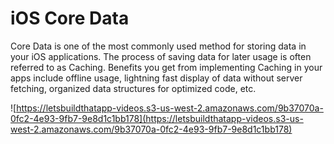 # iOS Core Data
Core Data is one of the most commonly used method for storing data in your iOS applications. The process of saving data for later usage is often referred to as Caching. Benefits you get from implementing Caching in your apps include offline usage, lightning fast display of data without server fetching, organized data structures for optimized code, etc. 

![https://letsbuildthatapp-videos.s3-us-west-2.amazonaws.com/9b37070a-0fc2-4e93-9fb7-9e8d1c1bb178](https://letsbuildthatapp-videos.s3-us-west-2.amazonaws.com/9b37070a-0fc2-4e93-9fb7-9e8d1c1bb178)
